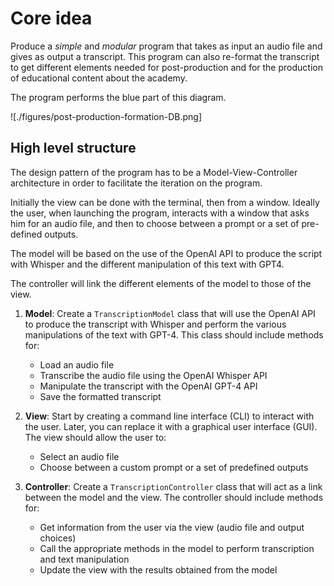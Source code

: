 # Core idea 

Produce a *simple* and *modular* program that takes as input an audio file and gives as output a transcript.
This program can also re-format the transcript to get different elements needed for post-production and for the production of educational content about the academy.

The program performs the blue part of this diagram.

![./figures/post-production-formation-DB.png]

## High level structure 

The design pattern of the program has to be a Model-View-Controller architecture in order to facilitate the iteration on the program.

Initially the view can be done with the terminal, then from a window. 
Ideally the user, when launching the program, interacts with a window that asks him for an audio file, and then to choose between a prompt or a set of pre-defined outputs.

The model will be based on the use of the OpenAI API to produce the script with Whisper and the different manipulation of this text with GPT4.

The controller will link the different elements of the model to those of the view.

1.  **Model**: Create a `TranscriptionModel` class that will use the OpenAI API to produce the transcript with Whisper and perform the various manipulations of the text with GPT-4. This class should include methods for:
    
    - Load an audio file
    - Transcribe the audio file using the OpenAI Whisper API
    - Manipulate the transcript with the OpenAI GPT-4 API
    - Save the formatted transcript
2.  **View**: Start by creating a command line interface (CLI) to interact with the user. Later, you can replace it with a graphical user interface (GUI). The view should allow the user to:
    
    - Select an audio file
    - Choose between a custom prompt or a set of predefined outputs
3.  **Controller**: Create a `TranscriptionController` class that will act as a link between the model and the view. The controller should include methods for:
    
    - Get information from the user via the view (audio file and output choices)
    - Call the appropriate methods in the model to perform transcription and text manipulation
    - Update the view with the results obtained from the model
